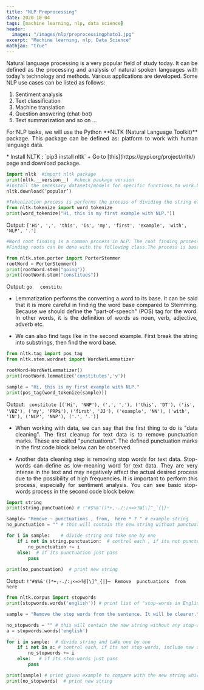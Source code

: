 ```yaml
---
title: "NLP Preprocessing"
date: 2020-10-04
tags: [machine learning, nlp, data science]
header: 
  images: "/images/nlp/preprocessingphoto1.jpg"
excerpt: "Machine learning, nlp, Data Science"
mathjax: "true"
---
```

<p align="justify">  Natural language processing is a very popular field of study today. It can be defined as the processing and analysis of natural spoken languages with today's technology and methods. Various applications are developed. Some NLP use cases can be listed as follows: </p>

1. Sentiment analysis
2. Text classification
3. Machine translation
4. Question answering (chat-bot)
5. Text summarization and so on ...

<p align="justify">  For NLP tasks, we will use the Python **NLTK (Natural Language Toolkit)** package. This package can be defined as: platform to work with human language data. </p>
* Install NLTK : `pip3 install nltk`
+ Go to [this](https://pypi.org/project/nltk/) page and download package.

```python
import nltk  #import nltk package
print(nltk.__version__)  #check package version
#install the necessary datasets/models for specific functions to work.Like:'popular'
nltk.download(‘popular’)
```
```python
#Tokenization process is performs the process of dividing the string of data into substrings.
from nltk.tokenize import word_tokenize
print(word_tokenize("Hi, this is my first example with NLP."))
```
Output: ` ['Hi', ',', 'this', 'is', 'my', 'first', 'example', 'with', 'NLP', '.'] `

```python
#Word root finding is a common process in NLP. The root finding process is called word stemmer. 
#Finding roots can be done with the following class.The process is based on the Porter Stemmer algorithm.

from nltk.stem.porter import PorterStemmer
rootWord = PorterStemmer()
print(rootWord.stem("going"))
print(rootWord.stem("constitues"))
```
Output: `go   constitu `

- <p align="justify"> Lemmatization performs the converting a word to its base. It can be said that it is more careful in finding the word base compared to Stemming. Because we should define the "part-of-speech" (POS) tag for the word. In other words, it is the definition of words as noun, verb, adjective, adverb etc. </p>
+ <p align="justify"> We can also find tags like in the second example. First break the string into substrings, then find the word base.  </p>

```python
from nltk.tag import pos_tag
from nltk.stem.wordnet import WordNetLemmatizer

rootWord=WordNetLemmatizer()
print(rootWord.lemmatize('constitutes','v'))

sample = "Hi, this is my first example with NLP."
print(pos_tag(word_tokenize(sample)))
```
Output: ` constitute
[('Hi', 'NNP'), (',', ','), ('this', 'DT'), ('is', 'VBZ'), ('my', 'PRP$'),`
`('first', 'JJ'), ('example', 'NN'), ('with', 'IN'), ('NLP', 'NNP'), ('.', '.')]`

- <p align="justify"> When working with data, we can say that the first thing to do is "data cleaning". The first cleanup for text data is to remove punctuation marks. These are called "punctuations". The defined punctuation marks in the first code block below can be observed. </p>
- <p align="justify"> Another data cleaning step is removing stop words for text data. Stop-words can define as low-meaning word for text data. They are very intense in the text and may negatively affect the actual desired process due to the possibility of high frequencies. It is important to perform this process, especially for sentiment analysis. You can see basic stop-words process in the second code block below. </p>

```python
import string
print(string.punctuation) # !"#$%&'()*+,-./:;<=>?@[\]^_`{|}~

sample= "Remove ~ punctuations , from,  here * ? " # example string
no_punctuation = "" # this will contain the new string without punctuation.

for i in sample:    # divide string and take one by one 
    if i not in string.punctuation:  # control each , if its not punctuation, include new string
        no_punctuation += i
    else:  # if its punctuation just pass 
        pass
    
print(no_punctuation)  # print new string
```
Output: `!"#$%&'()*+,-./:;<=>?@[\]^_{|}~ `
` Remove  punctuations  from  here `

```python
from nltk.corpus import stopwords
print(stopwords.words('english')) # print list of "stop-words in English language

sample = "Remove the stop words from the sentence. It will be clearer." # example string

no_stopwords = "" # this will contain the new string without any stop-words.
a = stopwords.words('english')

for i in sample:  # divide string and take one by one 
    if i not in a: # control each, if its not stop-words, include new string
        no_stopwords += i
    else:   # if its stop-words just pass 
        pass

print(sample) # print given example to compare with the new string which is without stop-words
print(no_stopwords)  # print new string
```


